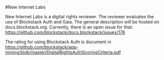#New Internet Labs

New Internet Labs is a digital rights reviewer. The reviewer evaluates the use of Blockstack Auth and Gaia.
The general description will be hosted on docs.blockstack.org. Currently, there is an open issue for that: https://github.com/blockstack/docs.blockstack/issues/176

The rating for using Blockstack Auth is document in https://github.com/blockstack/app-mining/blob/master/DigitalRightsAuthScoringCriteria.pdf

